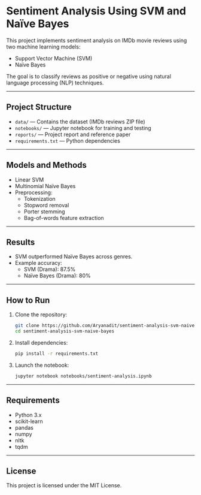 # Sentiment Analysis Using SVM and Naïve Bayes

This project implements sentiment analysis on IMDb movie reviews using two machine learning models:
- Support Vector Machine (SVM)
- Naïve Bayes

The goal is to classify reviews as positive or negative using natural language processing (NLP) techniques.

---

## Project Structure
- `data/` — Contains the dataset (IMDb reviews ZIP file)
- `notebooks/` — Jupyter notebook for training and testing
- `reports/` — Project report and reference paper
- `requirements.txt` — Python dependencies

---

## Models and Methods
- Linear SVM
- Multinomial Naïve Bayes
- Preprocessing:
  - Tokenization
  - Stopword removal
  - Porter stemming
  - Bag-of-words feature extraction

---

## Results
- SVM outperformed Naïve Bayes across genres.
- Example accuracy:
  - SVM (Drama): 87.5%
  - Naïve Bayes (Drama): 80%

---

## How to Run

1. Clone the repository:
    ```bash
    git clone https://github.com/Aryanadit/sentiment-analysis-svm-naive-bayes.git
    cd sentiment-analysis-svm-naive-bayes
    ```

2. Install dependencies:
    ```bash
    pip install -r requirements.txt
    ```

3. Launch the notebook:
    ```bash
    jupyter notebook notebooks/sentiment-analysis.ipynb
    ```

---

## Requirements
- Python 3.x
- scikit-learn
- pandas
- numpy
- nltk
- tqdm

---

## License
This project is licensed under the MIT License.
